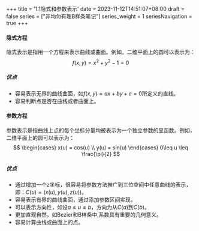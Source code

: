 +++
title = '1.1隐式和参数表示'
date = 2023-11-12T14:51:07+08:00
draft = false
series = ["非均匀有理B样条笔记"]
series_weight = 1
seriesNavigation = true
+++

#### 隐式方程
隐式表示是指用一个方程来表示曲线或曲面。例如，二维平面上的圆可以表示为：
$$f(x,y) = x^2+y^2-1 = 0$$
##### 优点
- 容易表示无界的曲线曲面，如$f(x,y)=ax+by+c=0$所定义的直线。
- 容易判断点是否在曲线或者曲面上。



#### 参数方程
参数表示是指曲线上点的每个坐标分量均被表示为一个独立参数的显函数。例如，二维平面上的圆可以表示为：
$$
\begin{cases} 
    x(u) = cos(u) \\ y(u) = sin(u) 
\end{cases}
0\leq u \leq \frac{\pi}{2}
$$
##### 优点
- 通过增加一个z坐标，很容易将参数方法推广到三位空间中任意曲线的表示，即：$C(u)=(x(u),y(u),z(u))$。
- 容易表示有界的曲线曲面，通过添加参数区间实现。
- 可以表示方向性，如设$a\leq u \leq b$，方向为从$C(a)$到$C(b)$。
- 更加直观自然，如Bezier和B样条中,系数具有重要的几何意义。
- 容易计算曲线或曲面上的点。
